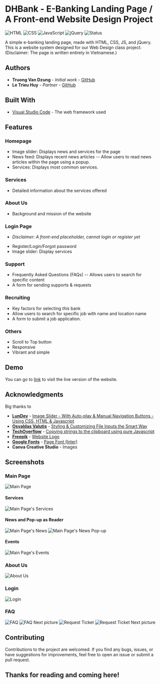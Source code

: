 ﻿
# DHBank - E-Banking Landing Page / A Front-end Website Design Project

![HTML](https://img.shields.io/badge/HTML-orange.svg) ![CSS](https://img.shields.io/badge/CSS-blue.svg) ![JavaScript](https://img.shields.io/badge/JavaScript-yellow.svg) ![jQuery](https://img.shields.io/badge/jQuery-0769AD?style=flat&logo=jquery&logoColor=white) ![Status](https://img.shields.io/badge/Status-Ongoing-cyan.svg)

A simple e-banking landing page, made with HTML, CSS, JS, and jQuery.
This is a website system designed for our Web Design class project.
(Disclaimer: The page is written entirely in Vietnamese.)

## Authors

* **Truong Van Dzung** - *Initial work* - [GitHub](https://github.com/dzungtvd)
* **Le Trieu Huy** - *Partner* - [GitHub](https://github.com/letrieuhuysabo/)

## Built With

* [Visual Studio Code](https://code.visualstudio.com/) - The web framework used

## Features

### Homepage

-   Image slider: Displays news and services for the page
-   News feed: Displays recent news articles
-- Allow users to read news articles within the page using a popup.
-   Services: Displays most common services.

### Services

- Detailed information about the services offered

### About Us
    
- Background and mission of the website

### Login Page

* *Disclaimer: A front-end placeholder, cannot login or register yet*
- Register/Login/Forgot password
- Image slider: Display services

### Support 

-   Frequently Asked Questions (FAQs)
-- Allows users to search for specific content
-   A form for sending supports & requests

### Recruiting

- Key factors for selecting *this* bank
- Allow users to search for specific job with name and location name
- A form to submit a job application.

### Others
 
- Scroll to Top button
- Responsive
- Vibrant and simple

## Demo

You can go to [link](https://dzungtvd.github.io/IT2302-TKWEB-C2/) to visit the live version of the website. 

## Acknowledgments

Big thanks to 
* **[LunDev](https://www.lundevweb.com/)** - [Image Slider - With Auto-play & Manual Navigation Buttons - Using CSS, HTML & Javascript](https://www.youtube.com/watch?v=VcRuVYYH3SE)
* **[Osvaldas Valutis](https://x.com/osvaldas)** - [Styling & Customizing File Inputs the Smart Way](https://tympanus.net/codrops/2015/09/15/styling-customizing-file-inputs-smart-way/)
* **[TechOverflow](https://techoverflow.net/)** - [Copying strings to the clipboard using pure Javascript](https://techoverflow.net/2018/03/30/copying-strings-to-the-clipboard-using-pure-javascript/)
* **[Freepik](https://www.freepik.com)** - [Website Logo](https://www.freepik.com/free-vector/blue-logo-branding-design-set_13312207.htm#fromView=search&page=1&position=28&uuid=83789265-f0d5-4612-8b1b-264313a25232)
* **[Google Fonts](https://fonts.google.com/)** - [Page Font (Inter)](https://fonts.google.com/specimen/Inter)
* **Canva Creative Studio** -  Images

## Screenshots
### Main Page
![Main Page](screenshots/mainpage.png)
#### Services
![Main Page's Services](screenshots/mainpage-services.png)
#### News and Pop-up as Reader
![Main Page's News](screenshots/mainpage-news.png)
![Main Page's News Pop-up](screenshots/mainpage-news-popup.png)
#### Events
![Main Page's Events](screenshots/mainpage-events.png)
### About Us
![About Us](screenshots/about-us.png)
### Login 
![Login](screenshots/login.png)
### FAQ
![FAQ](screenshots/faq.png)
![FAQ Next picture](screenshots/faq-2.png)
![Request Ticket](screenshots/request-ticket.png)
![Request Ticket Next picture](screenshots/request-ticket-2.png)

## Contributing

Contributions to the project are welcomed.
If you find any bugs, issues, or have suggestions for improvements, feel free to open an issue or submit a pull request.

## Thanks for reading and coming here! 
